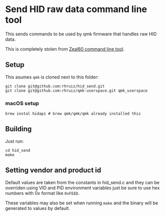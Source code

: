 # Send HID raw data command line tool

This sends commands to be used by qmk firmware that handles raw HID data.

This is completely stolen from [Zeal60 command line tool](https://github.com/Wilba6582/zeal60).


## Setup

This asumes `qmk` is cloned next to this folder:

```
git clone git@github.com:rhruiz/hid_send.git
git clone git@github.com:rhruiz/qmk-userspace.git qmk_userspace
```

### macOS setup

```shell
brew instal hidapi # brew qmk/qmk/qmk already installed this
```


## Building

Just run:

```
cd hid_send
make
```

## Setting vendor and product id

Default values are taken from the constants in hid_send.c and they can be
overriden using VID and PID environment variables just be sure to use hex
numbers with 0x format like `0xFEED`.

These variables may also be set when running `make` and the binary will be
generated to values by default.
